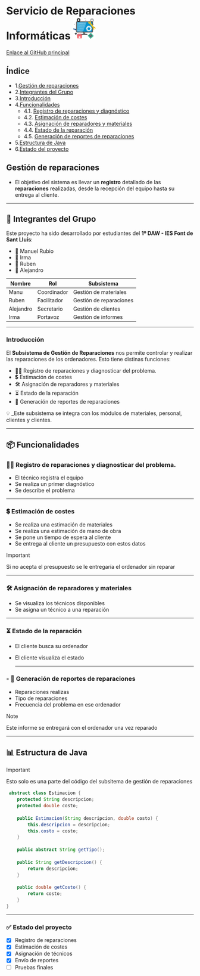 # Servicio de Reparaciones Informáticas  <img src="LogoEmpresa.png" alt="Icono" width="60"/>
[Enlace al GitHub principal](https://github.com/RubenSanchezAng/Reparacion-de-ordenadores) 


##  Índice
- 1.[Gestión de reparaciones](#gestión-de-reparaciones)
- 2.[Integrantes del Grupo](#busts_in_silhouette-integrantes-del-grupo)
- 3.[Introducción](#introducción)
- 4.[Funcionalidades](#package-funcionalidades)
  - 4.1. [Registro de reparaciones y diagnóstico](#registro-de-reparaciones-y-diagnóstico)
  - 4.2. [Estimación de costes](#estimación-de-costes)
  - 4.3. [Asignación de reparadores y materiales](#asignación-de-reparadores-y-materiales)
  - 4.4. [Estado de la reparación](#estado-de-la-reparación)
  - 4.5. [Generación de reportes de reparaciones](#generación-de-reportes-de-reparaciones)
- 5.[Estructura de Java](#bar_chart-estructura-de-java)
- 6.[Estado del proyecto](#white_check_mark-estado-del-proyecto)

## Gestión de reparaciones

- El objetivo del sistema es llevar un **registro** detallado de las **reparaciones** realizadas,
desde la recepción del equipo hasta su entrega al cliente.


---
## :busts_in_silhouette: Integrantes del Grupo

Este proyecto ha sido desarrollado por estudiantes del **1º DAW - IES Font de Sant Lluís**:

- :bust_in_silhouette: Manuel Rubio
- :bust_in_silhouette: Irma
- :bust_in_silhouette: Ruben
- :bust_in_silhouette: Alejandro

| Nombre     | Rol   | Subsistema             |
|------------|-------|------------------------|
| Manu       | Coordinador   | Gestión de materiales  |
| Ruben      | Facilitador   | Gestión de reparaciones|
| Alejandro  |  Secretario   | Gestión de clientes    |
| Irma       |   Portavoz | Gestión de informes    |

---
### Introducción
El **Subsistema de Gestión de Reparaciones** nos permite controlar y realizar las reparaciones de los ordenadores. Esto tiene distinas funciones:
- :mechanic:	Registro de reparaciones y diagnosticar del problema.
- :heavy_dollar_sign: Estimación de costes
- :hammer_and_wrench: Asignación de reparadores y materiales
- :hourglass_flowing_sand: Estado de la reparación
- :page_with_curl: Generación de reportes de reparaciones

 :bulb: _Este subsistema se integra con los módulos de materiales, personal, clientes y clientes.

 ---

## :package: Funcionalidades

###  :mechanic:	Registro de reparaciones y diagnosticar del problema.

- El técnico registra el equipo
- Se realiza un primer diagnóstico
- Se describe el problema

---
### :heavy_dollar_sign: Estimación de costes

- Se realiza una estimación de materiales
- Se realiza una estimación de mano de obra
- Se pone un tiempo de espera al cliente
- Se entrega al cliente un presupuesto con estos datos
  
> [!IMPORTANT]  
> Si no acepta el presupuesto se le entregaría el ordenador sin reparar

---
###  :hammer_and_wrench: Asignación de reparadores y materiales

- Se visualiza los técnicos disponibles
- Se asigna un técnico a una reparación


---

###  :hourglass_flowing_sand: Estado de la reparación

- El cliente busca su ordenador
- El cliente visualiza el estado

  ---

### - :page_with_curl: Generación de reportes de reparaciones
- Reparaciones realizas
- Tipo de reparaciones
- Frecuencia del problema en ese ordenador
  
> [!NOTE]  
> Este informe se entregará con el ordenador una vez reparado

---

##  :bar_chart: Estructura de Java
> [!IMPORTANT]  
> Esto solo es una parte del código del subsitema de gestión de reparaciones
``` java
 abstract class Estimacion {
    protected String descripcion;
    protected double costo;

    public Estimacion(String descripcion, double costo) {
        this.descripcion = descripcion;
        this.costo = costo;
    }

    public abstract String getTipo();

    public String getDescripcion() {
        return descripcion;
    }

    public double getCosto() {
        return costo;
    }
}

```
--- 
###  :white_check_mark: Estado del proyecto


- [x] Registro de reparaciones  
- [x] Estimación de costes  
- [x] Asignación de técnicos  
- [x] Envío de reportes  
- [ ] Pruebas finales
